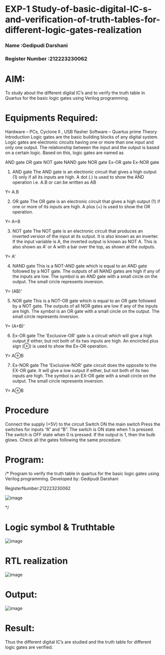 
#  EXP-1 Study-of-basic-digital-IC-s-and-verification-of-truth-tables-for-different-logic-gates-realization
### Name :Gedipudi Darshani
### Register Number :212223230062 
# AIM:
To study about the different digital IC’s and to verify the truth table in Quartus for the basic logic gates using Verilog programming.

# Equipments Required:
Hardware – PCs, Cyclone II , USB flasher
Software – Quartus prime
Theory
Introduction
Logic gates are the basic building blocks of any digital system. Logic gates are electronic circuits having one or more than one input and only one output. The relationship between the input and the output is based on a certain logic. Based on this, logic gates are named as

AND gate
OR gate
NOT gate
NAND gate
NOR gate
Ex-OR gate
Ex-NOR gate
1) AND gate
The AND gate is an electronic circuit that gives a high output (1) only if all its inputs are high. A dot (.) is used to show the AND operation i.e. A.B or can be written as AB

Y= A.B

2) OR gate
The OR gate is an electronic circuit that gives a high output (1) if one or more of its inputs are high. A plus (+) is used to show the OR operation.

Y= A+B

3) NOT gate
The NOT gate is an electronic circuit that produces an inverted version of the input at its output. It is also known as an inverter. If the input variable is A, the inverted output is known as NOT A. This is also shown as A' or A with a bar over the top, as shown at the outputs.

Y= A'

4) NAND gate
This is a NOT-AND gate which is equal to an AND gate followed by a NOT gate. The outputs of all NAND gates are high if any of the inputs are low. The symbol is an AND gate with a small circle on the output. The small circle represents inversion.

Y= (AB)’

5) NOR gate
This is a NOT-OR gate which is equal to an OR gate followed by a NOT gate. The outputs of all NOR gates are low if any of the inputs are high. The symbol is an OR gate with a small circle on the output. The small circle represents inversion.

Y= (A+B)’

6) Ex-OR gate
The 'Exclusive-OR' gate is a circuit which will give a high output if either, but not both of its two inputs are high. An encircled plus sign (⊕) is used to show the Ex-OR operation.

Y= A⊕B

7) Ex-NOR gate
The 'Exclusive-NOR' gate circuit does the opposite to the EX-OR gate. It will give a low output if either, but not both of its two inputs are high. The symbol is an EX-OR gate with a small circle on the output. The small circle represents inversion.

Y= A⊕B

# Procedure
Connect the supply (+5V) to the circuit
Switch ON the main switch
Press the switches for inputs “A” and “B”. The switch is ON state when 1 is pressed. The switch is OFF state when 0 is pressed.
If the output is 1, then the bulb glows.
Check all the gates following the same procedure.
# Program:
/*
Program to verify the truth table in quartus for the basic logic gates using Verilog programming.
Developed by: Gedipudi Darshani

RegisterNumber:212223230062


![image](https://github.com/Gedipudidarshani/Study-of-basic-digital-IC-s-and-verification-of-truth-tables-for-different-logic-gates-realization-/assets/139340574/35c292f8-56c9-4cd5-b815-8cbc018c8523)

*/
# Logic symbol & Truthtable

![image](https://github.com/Gedipudidarshani/Study-of-basic-digital-IC-s-and-verification-of-truth-tables-for-different-logic-gates-realization-/assets/139340574/df74a861-8b78-4fcf-b46a-bdf8c5b58e94)

# RTL realization
![image](https://github.com/Gedipudidarshani/Study-of-basic-digital-IC-s-and-verification-of-truth-tables-for-different-logic-gates-realization-/assets/139340574/81bbdf97-0e70-4cd2-b917-707ba18f8f98)

# Output:
![image](https://github.com/Gedipudidarshani/Study-of-basic-digital-IC-s-and-verification-of-truth-tables-for-different-logic-gates-realization-/assets/139340574/d320ffe8-f9c6-4390-9628-fb3214bc8220)

# Result:
Thus the different digital IC’s are studied and the truth table for different logic gates are verified.
